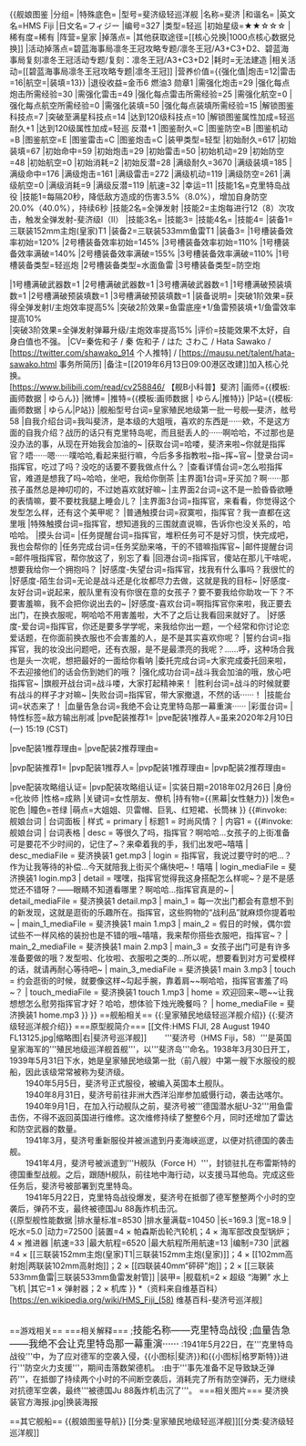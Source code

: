 {{舰娘图鉴
|分组=
|特殊底色=
|型号=斐济级轻巡洋舰
|名称=斐济
|和谐名=
|英文名=HMS Fiji
|日文名=フィジー
|编号=327
|类型=轻巡
|初始星级=★★☆☆☆
|稀有度=稀有
|阵营=皇家
|掉落点=
|其他获取途径=[[核心兑换|1000点核心数据兑换]]
|活动掉落点=碧蓝海事局凛冬王冠攻略专题/凛冬王冠/A3+C3+D2、碧蓝海事局复刻凛冬王冠活动专题/复刻：凛冬王冠/A3+C3+D2
|耗时=无法建造
|相关活动=[[碧蓝海事局凛冬王冠攻略专题|凛冬王冠]]
|营养价值={{强化值|炮击=12|雷击=16|航空=|装填=13}}
|退役收益=金币6 燃油3 勋章1
|需强化炮击=29
|强化每点炮击所需经验=30
|需强化雷击=49
|强化每点雷击所需经验=25
|需强化航空=0
|强化每点航空所需经验=0
|需强化装填=50
|强化每点装填所需经验=15
|解锁图鉴科技点=7
|突破至满星科技点=14
|达到120级科技点=10
|解锁图鉴属性加成=轻巡 耐久+1
|达到120级属性加成=轻巡 反潜+1
|图鉴耐久=C
|图鉴防空=B
|图鉴机动=B
|图鉴航空=E
|图鉴雷击=C
|图鉴炮击=C
|装甲类型=轻型
|初始耐久=617
|初始装填=67
|初始命中=59
|初始炮击=29
|初始雷击=50
|初始机动=29
|初始防空=48
|初始航空=0
|初始消耗=2
|初始反潜=28
|满级耐久=3670
|满级装填=185
|满级命中=176
|满级炮击=161
|满级雷击=272
|满级机动=119
|满级防空=261
|满级航空=0
|满级消耗=9
|满级反潜=119
|航速=32
|幸运=11
|技能1名=克里特岛战役
|技能1=每隔20秒，降低敌方造成的伤害3.5%（8.0%），增加自身防空20.0%（40.0%），持续6秒
|技能2名=全弹发射
|技能2=主炮每进行12（8）次攻击，触发全弹发射-斐济级I（II）
|技能3名=
|技能3=
|技能4名=
|技能4=
|装备1=三联装152mm主炮(皇家)T1
|装备2=三联装533mm鱼雷T1
|装备3=
|1号槽装备效率初始=120%
|2号槽装备效率初始=145%
|3号槽装备效率初始=110%
|1号槽装备效率满破=140%
|2号槽装备效率满破=155%
|3号槽装备效率满破=110%
|1号槽装备类型=轻巡炮
|2号槽装备类型=水面鱼雷
|3号槽装备类型=防空炮
<!--鱼雷底座数不代表武器数，不了解的请勿修改数据。-->
|1号槽满破武器数=1
|2号槽满破武器数=1
|3号槽满破武器数=1
|1号槽满破预装填数=1
|2号槽满破预装填数=1
|3号槽满破预装填数=1
|装备说明=
|突破1阶效果=获得全弹发射I/主炮效率提高5%
|突破2阶效果=鱼雷底座+1/鱼雷预装填+1/鱼雷效率提高10%	
|突破3阶效果=全弹发射弹幕升级/主炮效率提高15%
|评价=技能效果不太好，自身白值也不强。
|CV=秦佐和子 / 秦 佐和子 / はた さわこ / Hata Sawako / [https://twitter.com/shawako_914 个人推特] / [https://mausu.net/talent/hata-sawako.html 事务所简历]
|备注=[[2019年6月13日09:00港区改建]]加入核心兑换。<br>
[https://www.bilibili.com/read/cv258846/ 【舰B小科普】斐济]
|画师={{模板:画师数据 | ゆらん}}
|微博=
|推特={{模板:画师数据 | ゆらん|推特}}
|P站={{模板:画师数据 | ゆらん|P站}}
|舰船型号台词=皇家殖民地级第一批一号舰—斐济，舷号58
|自我介绍台词=我叫斐济，是本级的大姐哦，喜欢的东西是······欸，不是这方面的自我介绍？战历的话只有克里特岛呢，而且挺丢人的······啊哈哈，不过那也是没办法的事，从现在开始我会加油的~
|获取台词=哈喽，斐济来啦~你就是指挥官？唔······嗯······噗哈哈,看起来挺行嘛，今后多多指教啦~指~挥~官~
|登录台词=指挥官，吃过了吗？没吃的话要不要我做点什么？
|查看详情台词=怎么啦指挥官，难道是想我了吗~哈哈，坐吧，我给你倒茶
|主界面1台词=牙买加？啊······那孩子虽然总是神叨叨的，不过她喜欢就好嘛~
|主界面2台词=这不是一脸昏昏欲睡的表情嘛，要不要枕我腿上睡会儿？
|主界面3台词=指挥官，来看看，你觉得这个发型怎么样，还有这个美甲呢？
|普通触摸台词=寂寞啦，指挥官？我一直都在这里哦
|特殊触摸台词=指挥官，想知道我的三围就直说嘛，告诉你也没关系的，哈哈哈。
|摸头台词=
|任务提醒台词=指挥官，堆积任务可不是好习惯，快完成吧，我也会帮你的
|任务完成台词=任务奖励来咯，干的不错嘛指挥官~
|邮件提醒台词=邮件哦指挥官，帮你放这了，别忘了看
|回港台词=指挥官，傻站在那儿干啥呢，想要我给你一个拥抱吗？
|好感度-失望台词=指挥官，找我有什么事吗？我很忙的
|好感度-陌生台词=无论是战斗还是化妆都尽力去做，这就是我的目标~
|好感度-友好台词=说起来，舰队里有没有你很在意的女孩子？要不要我给你助攻一下？不要害羞嘛，我不会把你说出去的~
|好感度-喜欢台词=啊指挥官你来啦，我正要去出门，在换衣服呢，啊哈哈不用害羞啦，大不了之后让我看回来就好了。
|好感度-爱台词=指挥官，你还是要多学学呢，来我给你出一题，一个经常和你讨论恋爱话题，在你面前换衣服也不会害羞的人，是不是其实喜欢你呢？
|誓约台词=指挥官，我的妆没出问题吧，还有衣服，是不是最漂亮的我呢？……呼，这种场合我也是头一次呢，想把最好的一面给你看呐
|委托完成台词=大家完成委托回来啦，不去迎接他们的话会伤到她们的哦？
|强化成功台词=战斗我会加油的哦，放心吧指挥官~
|旗舰开战台词=战斗喽，大家打起精神来！
|胜利台词=战斗的时候就要有战斗的样子才对嘛~
|失败台词=指挥官，带大家撤退，不然的话······！
|技能台词=状态来了！
|血量告急台词=我绝不会让克里特岛那一幕重演······
|彩蛋台词=
|特性标签=敌方输出削减
|pve配装推荐1=
|pve配装1推荐人=虽来2020年2月10日 (一) 15:19 (CST)

|pve配装1推荐理由=
|pve配装2推荐理由=

|pvp配装推荐1=
|pvp配装1推荐人=
|pvp配装1推荐理由=
|pvp配装2推荐理由=

|pve配装攻略组认证=
|pvp配装攻略组认证=
|实装日期=2018年02月26日
|身份=化妆师
|性格=成熟
|关键词=女性朋友、僚机
|持有物={{黑幕|女性魅力}}
|发色=驼色
|瞳色=苍绿
|萌点=大姐姐、贝雷帽、巨乳、红短裙、长筒袜
}}
{{#invoke: 舰娘台词 | 台词面板 
| 样式 = primary
| 标题1 = 时尚风情？
| 内容1 = {{#invoke: 舰娘台词 | 台词表格
  | desc = 等很久了吗，指挥官？啊哈哈…女孩子的上街准备可是要花不少时间的，记住了~？来牵着我的手，我们出发吧~嘻嘻
  | desc_mediaFile = 斐济换装1 get.mp3
  | login = 指挥官，我说过要守时的吧…？作为让我等待的补偿…今天就陪我上街买个痛快吧~！嘻嘻
  | login_mediaFile = 斐济换装1 login.mp3
  | detail = 嘿嘿，指挥官觉得我这身搭配怎么样呢~？是不是感觉还不错呀？——眼睛不知道看哪里？啊哈哈…指挥官真是的~
  | detail_mediaFile = 斐济换装1 detail.mp3
  | main_1 = 每一次出门都会有意想不到的新发现，这就是逛街的乐趣所在。指挥官，这些购物的“战利品”就麻烦你提着啦~
  | main_1_mediaFile = 斐济换装1 main 1.mp3
  | main_2 = 假日的时候，偶尔尝试些不一样风格的装扮也是不错的哦~嘻嘻，我来帮你搭些衣服吧，指挥官~？
  | main_2_mediaFile = 斐济换装1 main 2.mp3
  | main_3 = 女孩子出门可是有许多准备要做的哦？发型啦、化妆啦、衣服啦之类的…所以呢，想要看到对方可爱模样的话，就请再耐心等待吧~
  | main_3_mediaFile = 斐济换装1 main 3.mp3
  | touch = 约会逛街的时候，就要像这样~勾起手腕，靠着肩~~啊哈哈，指挥官害羞了吗~？
  | touch_mediaFile = 斐济换装1 touch 1.mp3
  | home = 欢迎回来~嗯~~让我想想怎么慰劳指挥官才好？哈哈，想体验下烛光晚餐吗？
  | home_mediaFile = 斐济换装1 home.mp3
  }}
}}
==舰船相关==
{{:皇家殖民地级轻巡洋舰介绍}}
{{:斐济级轻巡洋舰介绍}}
===原型舰简介===
[[文件:HMS FIJI, 28 August 1940 FL13125.jpg|缩略图|右|斐济号巡洋舰]]
　　'''斐济号（HMS Fiji，58）'''是英国皇家海军的'''殖民地级巡洋舰首舰'''，以'''斐济岛'''命名。1938年3月30日开工，1939年5月31日下水，她是皇家殖民地级第一批（前八艘）中第一艘下水服役的舰船，因此该级常常被称为斐济级。<br>
　　1940年5月5日，斐济号正式服役，被编入英国本土舰队。<br>
　　1940年8月31日，斐济号前往非洲大西洋沿岸参加威慑行动，袭击达喀尔。<br>
　　1940年9月1日，在加入行动舰队之前，斐济号被'''德国潜水艇U-32'''用鱼雷击伤，不得不返回英国进行维修。这次维修持续了整整6个月，同时还增加了雷达和防空武器的数量。<br>
　　1941年3月，斐济号重新服役并被派遣到丹麦海峡巡逻，以便对抗德国的袭击舰。<br>
　　1941年4月，斐济号被派遣到'''H舰队（Force H）'''，封锁驻扎在布雷斯特的德国重型战舰。之后，跟随H舰队，前往地中海行动，以支援马耳他岛。完成这些任务后，斐济号被部署到克里特岛。<br>
　　1941年5月22日，克里特岛战役爆发，斐济号在抵御了德军整整两个小时的空袭后，弹药不支，最终被德国Ju 88轰炸机击沉。<br>
{{原型舰性能数据
|排水量标准=8530
|排水量满载=10450
|长=169.3
|宽=18.9
|吃水=5.0
|动力=72500
|装置=4 × 帕森斯齿轮汽轮机；4 × 海军部改良型锅炉；4 × 推进器
|航速=33
|最大航程=6520
|最大航程所用航速=13
|编制=730
|武器=4 × [[三联装152mm主炮(皇家)T1|三联装152mm主炮(皇家)]]；4 × [[102mm高射炮|两联装102mm高射炮]]；2 × [[四联装40mm“砰砰”炮]]；2 × [[三联装533mm鱼雷|三联装533mm鱼雷发射管]]
|装甲=
|舰载机=2 × 超级 “海獭” 水上飞机
|其它=1 × 弹射器；2 × 机库
}}
*（资料来自维基百科）<ref>[https://en.wikipedia.org/wiki/HMS_Fiji_(58) 维基百科-斐济号巡洋舰]</ref><br><br>

==游戏相关==
===相关解释===
;<big>技能名称——克里特岛战役</big>
;<big>血量告急——我绝不会让克里特岛那一幕重演······</big>
:1941年5月22日，在'''克里特岛战役'''中，为了应对德军的空袭入侵，{{小图标|斐济}}和{{小图标|格罗斯特}}进行'''防空火力支援'''，期间击落数架德机。
:由于'''事先准备不足导致缺乏弹药'''，在抵御了持续两个小时的不间断空袭后，消耗完了所有防空弹药，无力继续对抗德军空袭，最终'''被德国Ju 88轰炸机击沉了'''。
===相关图片===
<gallery mode="packed" heights="250px">
斐济换装官方海报.jpg|换装海报
</gallery>

==其它舰船==
{{舰娘图鉴导航}}
[[分类:皇家殖民地级轻巡洋舰]][[分类:斐济级轻巡洋舰]]